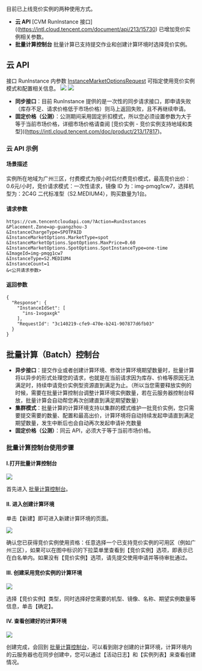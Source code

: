 目前已上线竞价实例的两种使用方式。
* **云 API** 
[CVM RunInstance 接口]((https://intl.cloud.tencent.com/document/api/213/15730) 已增加竞价实例相关参数。
* **批量计算控制台** 
批量计算已支持提交作业和创建计算环境时选择竞价实例。

## 云 API
接口 RunInstance 内参数 [InstanceMarketOptionsRequest](https://intl.cloud.tencent.com/document/api/213/15753#InstanceMarketOptionsRequest) 可指定使用竞价实例模式和配置相关信息。
![](https://main.qcloudimg.com/raw/8e3dc464e202ed3355b6bb3b4fe72566.png)
![](https://main.qcloudimg.com/raw/281df8c2b655876f612c8ae34f1e2951.png)

* **同步接口**：目前 RunInstance 提供的是一次性的同步请求接口，即申请失败（库存不足、请求价格低于市场价格）则马上返回失败，且不再继续申请。
* **固定价格（公测）**：公测期间采用固定折扣模式，所以您必须设置参数为大于等于当前市场价格，详细市场价格请查阅 [竞价实例 - 竞价实例支持地域和类型]((https://intl.cloud.tencent.com/doc/product/213/17817)。

### 云 API 示例
#### 场景描述
实例所在地域为广州三区，付费模式为按小时后付费竞价模式，最高竞价出价：0.6元/小时，竞价请求模式：一次性请求，镜像 ID 为：img-pmqg1cw7，选择机型为：2C4G 二代标准型（S2.MEDIUM4），购买数量为1台。

#### 请求参数
```
https://cvm.tencentcloudapi.com/?Action=RunInstances
&Placement.Zone=ap-guangzhou-3
&InstanceChargeType=SPOTPAID
&InstanceMarketOptions.MarketType=spot
&InstanceMarketOptions.SpotOptions.MaxPrice=0.60
&InstanceMarketOptions.SpotOptions.SpotInstanceType=one-time
&ImageId=img-pmqg1cw7
&InstanceType=S2.MEDIUM4
&InstanceCount=1
&<公共请求参数>
```

#### 返回参数
```
{
  "Response": {
    "InstanceIdSet": [
      "ins-1vogaxgk"
    ],
    "RequestId": "3c140219-cfe9-470e-b241-907877d6fb03"
  }
}
```

## 批量计算（Batch）控制台
* **异步接口**：提交作业或者创建计算环境、修改计算环境期望数量时，批量计算将以异步的形式处理您的请求，也就是在当前请求因为库存、价格等原因无法满足时，持续申请竞价实例型资源直到满足为止。（所以当您需要释放实例的时候，需要在批量计算控制台调整计算环境实例数量，若在云服务器控制台释放，批量计算会自动帮您再次创建直到满足期望数量）
* **集群模式**：批量计算的计算环境支持以集群的模式维护一批竞价实例，您只需要提交需要的数量、配置和最高出价，计算环境将自动持续发起申请直到满足期望数量，发生中断后也会自动再次发起申请补充数量
* **固定价格（公测）**：同云 API，必须大于等于当前市场价格。

### 批量计算控制台使用步骤

#### I.打开批量计算控制台
![](https://main.qcloudimg.com/raw/77c64f7632e04183d598bbb8af9211cd.jpg)

首先进入 [批量计算控制台](https://console.cloud.tencent.com/batch/env)。

#### II. 进入创建计算环境
单击【新建】即可进入新建计算环境的页面。

![](https://main.qcloudimg.com/raw/84c0019c5f2cd090a829f2bd35f06d03.jpg)

确认您已获得竞价实例使用资格：任意选择一个已支持竞价实例的可用区（例如广州三区），如果可以在图中标识的下拉菜单里查看到【竞价实例】选项，即表示已在白名单内。如果没有【竞价实例】选项，请先提交使用申请并等待审批通过。

#### III. 创建采用竞价实例的计算环境

![](https://main.qcloudimg.com/raw/f9db70d48dedf80f4977efb88c008f60.jpg)

选择【竞价实例】类型，同时选择好您需要的机型、镜像、名称、期望实例数量等信息，单击【确定】。

#### IV. 查看创建好的计算环境

![](https://main.qcloudimg.com/raw/086852467032fa4cf9e209e4afe86c96.jpg)

创建完成，会回到 [批量计算控制台](https://console.cloud.tencent.com/batch/env)，可以看到刚才创建的计算环境，计算环境内的云服务器也在同步创建中，您可以通过【活动日志】和【实例列表】来查看创建情况。
